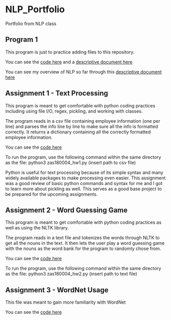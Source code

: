 # NLP_Portfolio
Portfolio from NLP class

## Program 1

This program is just to practice adding files to this repository.

You can see the [code here](program1.py) and a [descriptive document here](Sample_Document.pdf)

You can see my overview of NLP so far  through this [descriptive document here](Overview_NLP.pdf)

## Assignment 1 - Text Processing

This program is meant to get comfortable with python coding practices including using file I/O, 
regex, pickling, and working with classes.

The program reads in a csv file containing employee information (one per line) and parses the info
line by line to make sure all the info is formatted correctly. It returns a dictionary containing all the 
correctly formatted employee information.

You can see the [code here](NLP_Homework1/zas180004_hw1.py)

To run the program, use the following command within the same directory as the file:
python3 zas180004_hw1.py (insert path to csv file)

Python is useful for text processing because of its simple syntax and many widely
available packages to make processing even easier. This assignment was a good review
of basic python commands and syntax for me and I got to learn more about pickling as well.
This serves as a good base project to be prepared for the upcoming assignments.


## Assignment 2 - Word Guessing Game

This program is meant to get comfortable with python coding practices as well as using the NLTK library.

The program reads in a text file and tokenizes the words through NLTK to get all the nouns
in the text. It then lets the user play a word guessing game with the nouns as the word bank
for the program to randomly chose from.

You can see the [code here](NLP_Homework2/zas180004_hw2.py)

To run the program, use the following command within the same directory as the file:
python3 zas180004_hw2.py (insert path to text file)

## Assignment 3 - WordNet Usage

This file was meant to gain more familiarity with WordNet

You can see the [code here](WordNet_Assignment.pdf)
